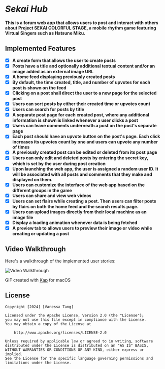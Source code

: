 # _Sekai Hub_

<!-- Submitted by: **Vanessa Tang** -->

**This is a forum web app that allows users to post and interact with others about Project SEKAI COLORFUL STAGE, a mobile rhythm game featuring Virtual Singers such as Hatsune Miku.**

<!-- Time spent: **56** hours spent in total -->

## Implemented Features


-   [x] **A create form that allows the user to create posts**
-   [x] **Posts have a title and optionally additional textual content and/or an image added as an external image URL**
-   [x] **A home feed displaying previously created posts**
-   [x] **By default, the time created, title, and number of upvotes for each post is shown on the feed**
-   [x] **Clicking on a post shall direct the user to a new page for the selected post**
-   [x] **Users can sort posts by either their created time or upvotes count**
-   [x] **Users can search for posts by title**
-   [x] **A separate post page for each created post, where any additional information is shown is linked whenever a user clicks a post**
-   [x] **Users can leave comments underneath a post on the post's separate page**
-   [x] **Each post should have an upvote button on the post's page. Each click increases its upvotes count by one and users can upvote any number of times**
-   [x] **A previously created post can be edited or deleted from its post page**
-   [x] **Users can only edit and deleted posts by entering the secret key, which is set by the user during post creation**
-   [x] **Upon launching the web app, the user is assigned a random user ID. It will be associated with all posts and comments that they make and displayed on them.**
-   [x] **Users can customize the interface of the web app based on the different groups in the game**
-   [x] **Users can share and view web videos**
-   [x] **Users can set flairs while creating a post. Then users can filter posts by flairs on both the home feed and the search results page.**
-   [x] **Users can upload images directly from their local machine as an image file**
-   [x] **Display a loading animation whenever data is being fetched**
-   [x] **A preview tab to allows users to preview their image or video while creating or updating a post**
<!-- -   [ ] Users can repost a previous post by referencing its post ID. On the post page of the new post, the referenced post is displayed and linked, creating a thread -->


## Video Walkthrough

Here's a walkthrough of the implemented user stories:

<img src='walkthrough.gif' title='Video Walkthrough' width='' alt='Video Walkthrough' />

<!-- Replace this with whatever GIF tool you used! -->

GIF created with [Kap](https://getkap.co/) for macOS

<!-- Recommended tools:
[Kap](https://getkap.co/) for macOS
[ScreenToGif](https://www.screentogif.com/) for Windows
[peek](https://github.com/phw/peek) for Linux. -->

<!-- ## Notes

Describe any challenges encountered while building the app.

I had some issues with implementing the search by title functionality most because I decided to place my search bar in the nav bar. Originally, I wanted the posts to update directly on the home page based on the search query that the user inputted, but that ended up causing a lot of issues with some variables as well as sorting and filtering so I just decided to create a separate search result page instead. 

Other than that, I encountered several issues with implementing some of the optional features. At first, I wanted to allow users to upload both images and videos directly from their local machine and I would save those files in Cloudinary, but the free plan I was on restricted it so I am unable to upload video files that are more than 100 MB. Considering the fact that one gameplay video that only contains me playing one song was already significantly over 100 MB, I disgarded that idea and only allowed users to upload images. Afterwards, when I was trying to work out updates and deletions with this, I ran into more problems. Ultimately, I wanted to delete the uploaded image associated with a post if the user intends to delete the post or update the post with a new image/video because it makes sense to free up space if the image is no longer needed. This ended up causing a lot of headaches because I could not find an easy way to delete images that were uploaded to Cloudinary. I looked through their documentation multiple times, but there was not a simple way to do so. I tried using their API, but that required me to generate a signature and I could not figure out how to do so easily. The second way was to use their SDK, but the function they showed just did not work. In the end, I just switched everything over to Firebase, which worked way better. -->

## License

    Copyright [2024] [Vanessa Tang]

    Licensed under the Apache License, Version 2.0 (the "License");
    you may not use this file except in compliance with the License.
    You may obtain a copy of the License at

        http://www.apache.org/licenses/LICENSE-2.0

    Unless required by applicable law or agreed to in writing, software
    distributed under the License is distributed on an "AS IS" BASIS,
    WITHOUT WARRANTIES OR CONDITIONS OF ANY KIND, either express or implied.
    See the License for the specific language governing permissions and
    limitations under the License.
